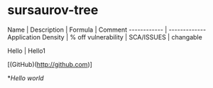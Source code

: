 # sursaurov-tree

Name | Description  | Formula  | Comment
------------ | -------------
Application Density | % off vulnerability  | SCA/ISSUES  | changable

Hello | Hello1


[(GitHub)(http://github.com)]

**Hello world*